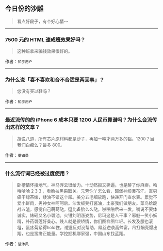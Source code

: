 ## 今日份的沙雕

> 看点好段子，有个好心情～


 
---

### 7500 元的 HTML 速成班效果好吗？

> 这种班拿来骗钱效果很好的。


作者：`知乎用户`

---

### 为什么说「喜不喜欢和合不合适是两回事」？

> 您没有买过鞋吗？


作者：`知乎用户`

---

### 最近流传的的 iPhone 6 成本只要 1200 人民币靠谱吗？为什么会流传出这样的文章？

> 胡说八道，所有芯片原材料都是沙子，再加一吨才两万多的铝，1200？当我们白痴么？最多 800。


作者：`墨铂桑`

---

### 什么流行词已经被过度使用？

> 卧槽情怀接地气，神马浮云很给力。十动然拒又撕逼，也是醉了你麻痹。哈哈哈哈 2 3 3 ，看脸拉黑果取关。元芳你丫怎么看，碉堡神烦瀑布汗。直男癌干绿茶婊，矮油不错这个屌。美分五毛细软跑，快递开门查水表。累觉不爱小鲜肉，男神女神呵呵后。沙发板凳打酱油，土豪我们做朋友。菜鸟给跪战五渣，感觉自己萌萌哒。逗比备胎么么哒，啪啪啪后来一发。嘴说不要体诚实，婊砸又名小碧池。火钳刘明涨姿势，尼玛这是人干事？邪魅一笑小妖精，补药碧莲好桑心。贱人就是很矫情，你们图样图年轻。长发及腰也滚粗，蛋疼菊紧得hold住。谢邀反对没帮助，屌丝逆袭高帅富。吊打蜗壳爆出翔，也是蛮拼正能量。学挖掘机哪家强，中国山东找蓝翔。


作者：`楚沐风`